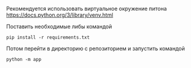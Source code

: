 Рекомендуется использовать виртуальное окружение питона https://docs.python.org/3/library/venv.html

Поставить необходимые либы командой

```pip install -r requirements.txt```
  
Потом перейти в директорию с репозиторием и запустить командой

```python -m app```
